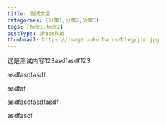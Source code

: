 ```yaml
---
title: 测试文章
categories: [分类1,分类2,分类3]
tags: [标签1,标签2]
postType: shuoshuo
thumbnail: https://image.xukucha.cn/blog/jcc.jpg
---
```


这是测试内容123asdfasdf123


asdfasdfasdf


asdfaf


asdfasdfasdfasdf


asdfasdf